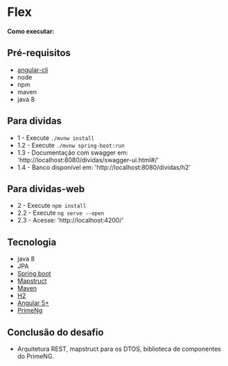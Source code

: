 # Flex

**Como executar:**

## Pré-requisitos ###
* [angular-cli](https://cli.angular.io/)
* node
* npm
* maven
* java 8

## Para dividas ###
* 1 - Execute `./mvnw install`
* 1.2 - Execute `./mvnw spring-boot:run`
* 1.3 - Documentação com swagger em: 'http://localhost:8080/dividas/swagger-ui.html#/'
* 1.4 - Banco disponível em: 'http://localhost:8080/dividas/h2'

## Para dividas-web ###
* 2 - Execute `npm install`
* 2.2 - Execute `ng serve --open`
* 2.3 - Acesse: 'http://localhost:4200/'


## Tecnologia ###
* java 8
* JPA
* [Spring boot](https://spring.io/projects/spring-framework)
* [Mapstruct](http://mapstruct.org/)
* [Maven](https://maven.apache.org/)
* [H2](http://www.h2database.com/html/main.html)
* [Angular 5+](https://angular.io/guide/quickstart)
* [PrimeNg](https://www.primefaces.org/primeng/#/)


## Conclusão do desafio ###
* Arquitetura REST, mapstruct para os DTOS,  biblioteca de componentes do PrimeNG.

